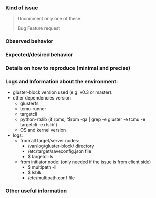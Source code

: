 <!--
This issue template is meant mainly for bug reports and feature requests.

If you are looking for help, you can reach out to us by sending an email
to our mailing list gluster-users@gluster.org or gluster-devel@gluster.org

You can still use an issue to ask for help. In this case you should remove
the template contents or use it as a guideline for providing information
for debugging.
-->

### Kind of issue

> Uncomment only one of these:
>
> Bug
> Feature request

### Observed behavior


### Expected/desired behavior


### Details on how to reproduce (minimal and precise)


### Logs and Information about the environment:

- gluster-block version used (e.g. v0.3 or master):
- other dependencies version
  - glusterfs
  - tcmu-runner
  - targetcli
  - python-rtslib
  (if rpms, '$rpm -qa | grep -e gluster -e tcmu -e targetcli -e rtslib')
  - OS and kernel version
- logs:
  - from all target/server nodes:
    - /var/log/gluster-block/ directory
    - /etc/target/saveconfig.json file
    - $ targetcli ls
  - from initiator node: (only needed if the issue is from client side)
    - $ multipath -ll
    - $ lsblk
    - /etc/multipath.conf file


### Other useful information


